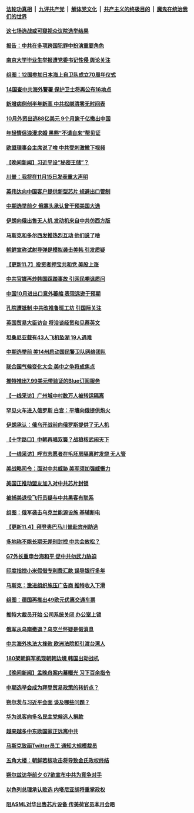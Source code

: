 ####  [法轮功真相](../../../../basic/blob/master/README.md?t=11091803) &nbsp;|&nbsp; [九评共产党](../../../../9ping.md/blob/master/README.md?t=11091803) &nbsp;|&nbsp; [解体党文化](../../../../jtdwh.md/blob/master/README.md?t=11091803)  &nbsp;|&nbsp; [共产主义的终极目的](../../../../gczydzjmd.md/blob/master/README.md?t=11091803) &nbsp;|&nbsp; [魔鬼在统治我们的世界](../../../../mgztzwmdsj.md/blob/master/README.md?t=11091803) 

#### [这七场选战或可窥视众议院选举结果](../pages/nsc418/n13861977.md?t=11091803) 

#### [报告：中共在多项跨国犯罪中扮演重要角色](../pages/nsc418/n13860875.md?t=11091803) 

#### [南京大学毕业生举报遭党委书记性侵 舆论关注](../pages/nsc418/n13861791.md?t=11091803) 

#### [组图：12国参加日本海上自卫队成立70周年仪式](../pages/nsc418/n13861943.md?t=11091803) 

#### [14国查中共海外警署 保护卫士将再公布16地点](../pages/nsc418/n13861978.md?t=11091803) 

#### [新增病例创半年新高 中共松绑清零无时间表](../pages/nsc418/n13861795.md?t=11091803) 

#### [10月外资出逃88亿美元 9个月逾千亿撤出中国](../pages/nsc418/n13862006.md?t=11091803) 

#### [年轻情侣浪漫求婚 黑熊“不请自来”帮见证](../pages/nsc418/n13861655.md?t=11091803) 

#### [欧盟理事会主席说了啥 中共受刺激撤下视频](../pages/nsc418/n13861941.md?t=11091803) 


#### [【晚间新闻】习近平设“秘密王储”？](../pages/nsc418/n13861780.md?t=11091803) 

#### [川普：我将在11月15日发表重大声明](../pages/nsc418/n13861691.md?t=11091803) 

#### [英伟达向中国客户提供新型芯片 规避出口管制](../pages/nsc418/n13861546.md?t=11091803) 

#### [中期选举前夕 俄寡头承认曾干预美国大选](../pages/nsc418/n13861507.md?t=11091803) 


#### [伊朗向俄出售无人机 发动机来自中共仿西方版](../pages/nsc418/n13861074.md?t=11091803) 

#### [马斯克和多尔西发推热烈互动 他们说了啥](../pages/nsc418/n13861270.md?t=11091803) 

#### [朝鲜宣称试射导弹是模拟袭击美韩 引发质疑](../pages/nsc418/n13861158.md?t=11091803) 

#### [【更新11.7】投资者押宝共和党 美股上涨](../pages/nsc418/n13861157.md?t=11091803) 

#### [中共官媒再炒韩国踩踏事故 引网民嘲讽质问](../pages/nsc418/n13861097.md?t=11091803) 

#### [中国10月进出口意外萎缩 表现远逊于预期](../pages/nsc418/n13861003.md?t=11091803) 

#### [孔院遭抵制 中共改推鲁班工坊 引国际关注](../pages/nsc418/n13860725.md?t=11091803) 

#### [英国贸易大臣访台 将洽谈经贸和见蔡英文](../pages/nsc418/n13860792.md?t=11091803) 

#### [坦桑尼亚载有43人飞机坠湖 19人遇难](../pages/nsc418/n13860671.md?t=11091803) 

#### [中期选举前 美14州启动国民警卫队网络团队](../pages/nsc418/n13860605.md?t=11091803) 

#### [联合国气候变化大会 美中之争将成焦点](../pages/nsc418/n13860639.md?t=11091803) 

#### [推特推出7.99美元带验证的Blue订阅服务](../pages/nsc418/n13860256.md?t=11091803) 

#### [【一线采访】广州城中村数万人被转运隔离](../pages/nsc418/n13860244.md?t=11091803) 

#### [罕见火车进入俄罗斯 白宫：平壤向俄提供炮火](../pages/nsc418/n13860243.md?t=11091803) 

#### [伊朗承认：俄乌开战前向俄罗斯提供了无人机](../pages/nsc418/n13860218.md?t=11091803) 

#### [【十字路口】中朝再唱双簧？战狼核武闹天下](../pages/nsc418/n13860137.md?t=11091803) 

#### [【一线采访】呼市志愿者在毛坯房隔离时发烧 无人管](../pages/nsc418/n13859747.md?t=11091803) 

#### [美战略司令：面对中共威胁 美军须加强威慑力](../pages/nsc418/n13860045.md?t=11091803) 



#### [美国正推动盟友加入对中共芯片封锁](../pages/nsc418/n13859981.md?t=11091803) 

#### [被捕美退役飞行员疑与中共黑客有联系](../pages/nsc418/n13859958.md?t=11091803) 

#### [组图：俄军袭击乌克兰能源设施 基辅断电](../pages/nsc418/n13859443.md?t=11091803) 

#### [【更新11.4】拜登奥巴马川普赴宾州助选](../pages/nsc418/n13859517.md?t=11091803) 

#### [多地称不能长期无差别封控 中共会放松？](../pages/nsc418/n13859514.md?t=11091803) 

#### [G7外长重申台海和平 促中共勿武力胁迫](../pages/nsc418/n13859752.md?t=11091803) 

#### [印度指控小米假借专利费汇款 误导银行多年](../pages/nsc418/n13859680.md?t=11091803) 

#### [马斯克：激进组织施压广告商 推特收入下滑](../pages/nsc418/n13859705.md?t=11091803) 

#### [组图：德国再推出49欧元优惠交通车票](../pages/nsc418/n13859633.md?t=11091803) 

#### [推特大裁员开始 公司系统关闭 办公室上锁](../pages/nsc418/n13859659.md?t=11091803) 

#### [俄军从乌南撤退？乌克兰怀疑是假消息](../pages/nsc418/n13859543.md?t=11091803) 

#### [中共海外执法大挫败 欧洲法院拒引渡台湾人](../pages/nsc418/n13859684.md?t=11091803) 

#### [180架朝鲜军机现朝韩边境 韩国出动战机](../pages/nsc418/n13859552.md?t=11091803) 


#### [【晚间新闻】孟晚舟案内幕曝光 习下百余指令](../pages/nsc418/n13859447.md?t=11091803) 

#### [中期选举会成为拜登贸易政策的转折点？](../pages/nsc418/n13859073.md?t=11091803) 

#### [朔尔茨与习近平会面 谈及哪些问题？](../pages/nsc418/n13859372.md?t=11091803) 


#### [华为说客向多名民主党候选人捐款](../pages/nsc418/n13859256.md?t=11091803) 

#### [越来越多中东欧国家正远离中共](../pages/nsc418/n13859241.md?t=11091803) 

#### [马斯克致函Twitter员工 通知大规模裁员](../pages/nsc418/n13859193.md?t=11091803) 

#### [五角大楼：朝鲜若核攻击将导致金氏政权终结](../pages/nsc418/n13859058.md?t=11091803) 

#### [朔尔兹访华前夕 G7欲宣布中共为竞争对手](../pages/nsc418/n13858624.md?t=11091803) 

#### [以色列总理承认败选 内塔尼亚胡将重掌政权](../pages/nsc418/n13859050.md?t=11091803) 

#### [阻ASML对华出售芯片设备 传美荷官员本月会晤](../pages/nsc418/n13858962.md?t=11091803) 

